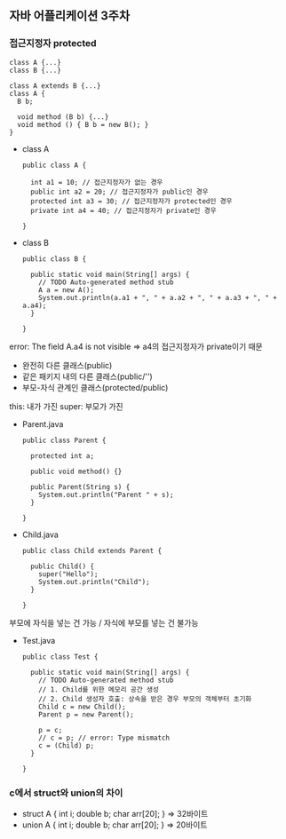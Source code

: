 ## 자바 어플리케이션 3주차

### 접근지정자 protected
    class A {...}
    class B {...}

    class A extends B {...}
    class A {
      B b;

      void method (B b) {...}
      void method () { B b = new B(); }
    }

* class A

      public class A {

        int a1 = 10; // 접근지정자가 없는 경우
        public int a2 = 20; // 접근지정자가 public인 경우
        protected int a3 = 30; // 접근지정자가 protected인 경우
        private int a4 = 40; // 접근지정자가 private인 경우

      }
      
* class B 

      public class B {

        public static void main(String[] args) {
          // TODO Auto-generated method stub
          A a = new A();
          System.out.println(a.a1 + ", " + a.a2 + ", " + a.a3 + ", " + a.a4);
        }

      }
      
error: The field A.a4 is not visible
=> a4의 접근지정자가 private이기 때문

* 완전히 다른 클래스(public)
* 같은 패키지 내의 다른 클래스(public/'')
* 부모-자식 관계인 클래스(protected/public)

this: 내가 가진 
super: 부모가 가진

* Parent.java

      public class Parent {

        protected int a;

        public void method() {}

        public Parent(String s) {
          System.out.println("Parent " + s);
        }

      }
* Child.java

      public class Child extends Parent {

        public Child() {
          super("Hello");
          System.out.println("Child");
        }

      }

부모에 자식을 넣는 건 가능 / 자식에 부모를 넣는 건 불가능

* Test.java

      public class Test {

        public static void main(String[] args) {
          // TODO Auto-generated method stub
          // 1. Child를 위한 메모리 공간 생성
          // 2. Child 생성자 호출: 상속을 받은 경우 부모의 객체부터 초기화
          Child c = new Child();
          Parent p = new Parent();

          p = c;
          // c = p; // error: Type mismatch
          c = (Child) p;
        }

      }


### c에서 struct와 union의 차이
* struct A { int i; double b; char arr[20]; } => 32바이트
* union A { int i; double b; char arr[20]; } => 20바이트
